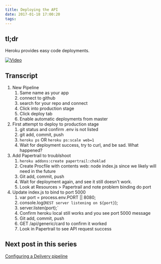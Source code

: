 ```yaml
---
title: Deploying the API
date: 2017-01-18 17:00:20
tags:
---
```


## tl;dr

Heroku provides easy code deployments.

[![Video](video.jpg)](https://drive.google.com/file/d/0ByuFVgkS5FT6TWhuTV85NHJTdGM/view)

## Transcript

1. New Pipeline
    1. Same name as your app
    2. connect to github
    3. search for your repo and connect
    4. Click into production stage
    5. Click deploy tab
    6. Enable automatic deployments from master
2. First attempt to deploy to production stage
    1. git status and confirm .env is not listed
    2. git add, commit, push
    3. `heroku ps` OR `heroku ps:scale web=1`
    4. Wait for deployment success, try to curl, and be sad. What happened?
3. Add Papertrail to troublshoot
    1. `heroku addons:create papertrail:choklad`
    2. Create  Procfile with contents  web: node index.js since we likely will need in the future
    3. Git add, commit, push
    4. Wait for deployment again, and see it still doesn't work.
    5. Look at Resources > Papertrail and note problem binding do port
4. Update index.js to bind to port 5000
    1. var port = process.env.PORT || 8080;
    2. console.log(`REST server listening on ${port}`);
    3. server.listen(port);`
    4. Confirm heroku local still works and you see port 5000 message
    5. Git add, commit, push
    6. GET /api/generic/card to confirm it worked
    7. Look in Papertrail to see API request success

## Next post in this series

[Configuring a Delivery pipeline](/2017/01/18/Configuring-a-Delivery-Pipeline/)
